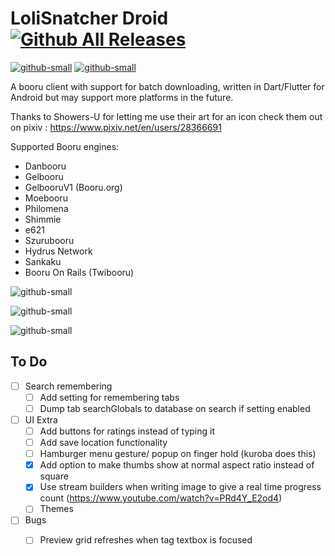 # LoliSnatcher Droid   [![Github All Releases](https://img.shields.io/github/downloads/NO-ob/LoliSnatcher_Droid/total.svg)](https://github.com/NO-ob/LoliSnatcher_Droid/releases)
[![github-small](https://www.gnu.org/graphics/agplv3-with-text-162x68.png)](https://www.gnu.org/licenses/agpl-3.0.html)
[![github-small](https://upload.wikimedia.org/wikipedia/commons/thumb/7/78/Google_Play_Store_badge_EN.svg/200px-Google_Play_Store_badge_EN.svg.png)](https://play.google.com/store/apps/details?id=com.noaisu.loliSnatcher)


A booru client with support for batch downloading, written in Dart/Flutter for Android but may support more platforms in the future.

Thanks to Showers-U for letting me use their art for an icon check them out on pixiv : https://www.pixiv.net/en/users/28366691

Supported Booru engines:
- Danbooru
- Gelbooru
- GelbooruV1 (Booru.org)
- Moebooru
- Philomena
- Shimmie
- e621
- Szurubooru
- Hydrus Network
- Sankaku
- Booru On Rails (Twibooru)

![github-small](https://loli.rehab/images/posts/loliSnatcherDroid/preview.png)

![github-small](https://s1.desu-usergeneratedcontent.xyz/g/image/1616/61/1616619170446.png)

![github-small](https://raw.githubusercontent.com/NO-ob/LoliSnatcher_Droid/master/sancucku.png)
## To Do
- [ ] Search remembering
    - [ ] Add setting for remembering tabs
    - [ ] Dump tab searchGlobals to database on search if setting enabled
- [ ] UI Extra
    - [ ] Add buttons for ratings instead of typing it
    - [ ] Add save location functionality
    - [ ] Hamburger menu gesture/ popup on finger hold (kuroba does this)
    - [x] Add option to make thumbs show at normal aspect ratio instead of square
    - [x] Use stream builders when writing image to give a real time progress count (https://www.youtube.com/watch?v=PRd4Y_E2od4)
    - [ ] Themes
- [ ] Bugs
    - [ ] Preview grid refreshes when tag textbox is focused





